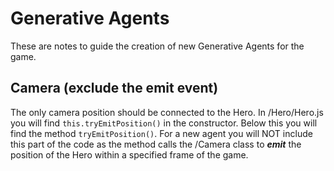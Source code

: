 # Generative Agents

These are notes to guide the creation of new Generative Agents for the game.

## Camera (exclude the emit event)

The only camera position should be connected to the Hero. In /Hero/Hero.js you will find `this.tryEmitPosition()` in the constructor. Below this you will find the method `tryEmitPosition()`. For a new agent you will NOT include this part of the code as the method calls the /Camera class to ***emit*** the position of the Hero within a specified frame of the game.

